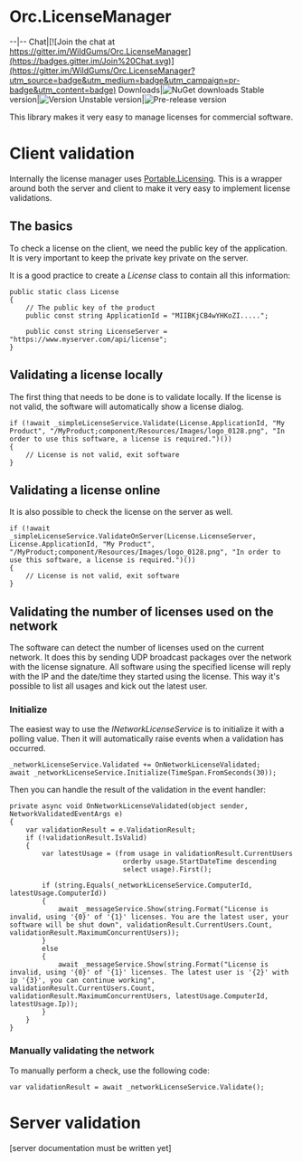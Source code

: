 # Orc.LicenseManager

--|--
Chat|[![Join the chat at https://gitter.im/WildGums/Orc.LicenseManager](https://badges.gitter.im/Join%20Chat.svg)](https://gitter.im/WildGums/Orc.LicenseManager?utm_source=badge&utm_medium=badge&utm_campaign=pr-badge&utm_content=badge)
Downloads|![NuGet downloads](https://img.shields.io/nuget/dt/orc.licensemanager.client.svg)
Stable version|![Version](https://img.shields.io/nuget/v/orc.licensemanager.client.svg)
Unstable version|![Pre-release version](https://img.shields.io/nuget/vpre/orc.licensemanager.client.svg)

This library makes it very easy to manage licenses for commercial software.

# Client validation

Internally the license manager uses <a href="https://github.com/dnauck/Portable.Licensing" target="_blank">Portable.Licensing</a>. This is a wrapper around both the server and client to make it very easy to implement license validations.

## The basics

To check a license on the client, we need the public key of the application. It is very important to keep the private key private on the server.

It is a good practice to create a *License* class to contain all this information:

    public static class License
    {
		// The public key of the product
        public const string ApplicationId = "MIIBKjCB4wYHKoZI.....";

        public const string LicenseServer = "https://www.myserver.com/api/license";
    }

## Validating a license locally

The first thing that needs to be done is to validate locally. If the license is not valid, the software will automatically show a license dialog.

	if (!await _simpleLicenseService.Validate(License.ApplicationId, "My Product", "/MyProduct;component/Resources/Images/logo_0128.png", "In order to use this software, a license is required.")())
	{
		// License is not valid, exit software
	}

## Validating a license online

It is also possible to check the license on the server as well.

	if (!await _simpleLicenseService.ValidateOnServer(License.LicenseServer, License.ApplicationId, "My Product", "/MyProduct;component/Resources/Images/logo_0128.png", "In order to use this software, a license is required.")())
	{
		// License is not valid, exit software
	}

## Validating the number of licenses used on the network

The software can detect the number of licenses used on the current network. It does this by sending UDP broadcast packages over the network with the license signature. All software using the specified license will reply with the IP and the date/time they started using the license. This way it's possible to list all usages and kick out the latest user.

### Initialize

The easiest way to use the *INetworkLicenseService* is to initialize it with a polling value. Then it will automatically raise events when a validation has occurred.

	_networkLicenseService.Validated += OnNetworkLicenseValidated;
	await _networkLicenseService.Initialize(TimeSpan.FromSeconds(30));

Then you can handle the result of the validation in the event handler:

	private async void OnNetworkLicenseValidated(object sender, NetworkValidatedEventArgs e)
	{
	    var validationResult = e.ValidationResult;
	    if (!validationResult.IsValid)
	    {
	        var latestUsage = (from usage in validationResult.CurrentUsers
	                            orderby usage.StartDateTime descending
	                            select usage).First();
	
	        if (string.Equals(_networkLicenseService.ComputerId, latestUsage.ComputerId))
	        {
	            await _messageService.Show(string.Format("License is invalid, using '{0}' of '{1}' licenses. You are the latest user, your software will be shut down", validationResult.CurrentUsers.Count, validationResult.MaximumConcurrentUsers));                    
	        }
	        else
	        {
	            await _messageService.Show(string.Format("License is invalid, using '{0}' of '{1}' licenses. The latest user is '{2}' with ip '{3}', you can continue working", validationResult.CurrentUsers.Count, validationResult.MaximumConcurrentUsers, latestUsage.ComputerId, latestUsage.Ip));
	        }
	    }
	}
 
### Manually validating the network

To manually perform a check, use the following code:

	var validationResult = await _networkLicenseService.Validate();

# Server validation

[server documentation must be written yet]
